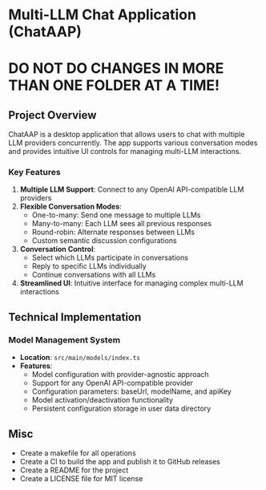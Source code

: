 # Multi-LLM Chat Application (ChatAAP)

# DO NOT DO CHANGES IN MORE THAN ONE FOLDER AT A TIME!

## Project Overview

ChatAAP is a desktop application that allows users to chat with multiple LLM providers concurrently. The app supports various conversation modes and provides intuitive UI controls for managing multi-LLM interactions.

### Key Features

1. **Multiple LLM Support**: Connect to any OpenAI API-compatible LLM providers
2. **Flexible Conversation Modes**:
   - One-to-many: Send one message to multiple LLMs
   - Many-to-many: Each LLM sees all previous responses
   - Round-robin: Alternate responses between LLMs
   - Custom semantic discussion configurations
3. **Conversation Control**:
   - Select which LLMs participate in conversations
   - Reply to specific LLMs individually
   - Continue conversations with all LLMs
4. **Streamlined UI**: Intuitive interface for managing complex multi-LLM interactions

## Technical Implementation

### Model Management System
- **Location**: `src/main/models/index.ts`
- **Features**:
  - Model configuration with provider-agnostic approach
  - Support for any OpenAI API-compatible provider
  - Configuration parameters: baseUrl, modelName, and apiKey
  - Model activation/deactivation functionality
  - Persistent configuration storage in user data directory

## Misc

- Create a makefile for all operations
- Create a CI to build the app and publish it to GitHub releases
- Create a README for the project
- Create a LICENSE file for MIT license
